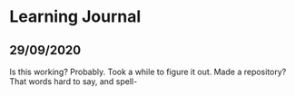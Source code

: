 # Learning Journal

## 29/09/2020

Is this working? Probably. Took a while to figure it out. Made a repository? That words hard to say, and spell-
